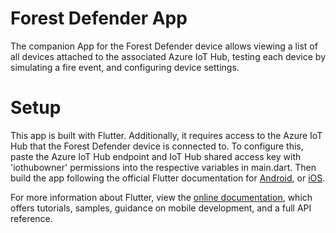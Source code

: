 # Forest Defender App

The companion App for the Forest Defender device allows viewing a list of all devices attached to the associated Azure IoT Hub, testing each device by simulating a fire event, and configuring device settings.

# Setup

This app is built with Flutter. Additionally, it requires access to the Azure IoT Hub that the Forest Defender device is connected to. To configure this, paste the Azure IoT Hub endpoint and IoT Hub shared access key with 'iothubowner' permissions into the respective variables in main.dart. Then build the app following the official Flutter documentation for [Android](https://flutter.dev/docs/deployment/android), or [iOS](https://flutter.dev/docs/deployment/ios).

For more information about Flutter, view the
[online documentation](https://flutter.dev/docs), which offers tutorials,
samples, guidance on mobile development, and a full API reference.
